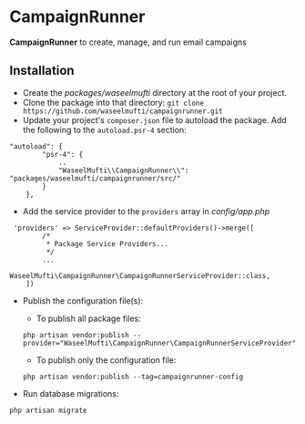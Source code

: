 # CampaignRunner
**CampaignRunner** to create, manage, and run email campaigns

## Installation
- Create the *packages/waseelmufti* directory at the root of your project.
- Clone the package into that directory: 
```git clone https://github.com/waseelmufti/campaignrunner.git``` 
- Update your project's `composer.json` file to autoload the package. Add the following to the `autoload.psr-4` section:
```
"autoload": {
        "psr-4": {
            ..
            "WaseelMufti\\CampaignRunner\\": "packages/waseelmufti/campaignrunner/src/"
        }
    },
```
- Add the service provider to the `providers` array in *config/app.php*
```
 'providers' => ServiceProvider::defaultProviders()->merge([
        /*
         * Package Service Providers...
         */
        ...
        WaseelMufti\CampaignRunner\CampaignRunnerServiceProvider::class,
    ])
```
- Publish the configuration file(s):
    - To publish all package files:
    ```
    php artisan vendor:publish --provider="WaseelMufti\CampaignRunner\CampaignRunnerServiceProvider"
    ```
    - To publish only the configuration file:
    ```
    php artisan vendor:publish --tag=campaignrunner-config
    ```

- Run database migrations:
```
php artisan migrate
```
